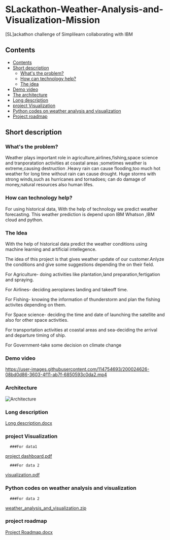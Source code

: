 # SLackathon-Weather-Analysis-and-Visualization-Mission
  [SL]ackathon challenge of Simplilearn collaborating with IBM

## Contents
 - [Contents](#contents)
  - [Short description](#short-description)
    - [What's the problem?](#whats-the-problem)
    - [How can technology help?](#how-can-technology-help)
    - [The idea](#the-idea)
  - [Demo video](#demo-video)
  - [The architecture](#the-architecture)
  - [Long description](#long-description)
  - [project Visualization](#project-Visualization)
  - [Python codes on weather analysis and visualization](#Python-codes-on-weather-analysis-and-visualization)
  - [Project roadmap](#project-roadmap)


   ## Short description
   
   ### What's the problem?
 Weather plays important role in agriculture,airlines,fishing,space science and tranporatation activities at coastal areas ;sometimes weather is extreme,causing 
 destruction .Heavy rain can cause flooding,too much hot weather for long time without rain can cause drought. Huge storms with strong winds,such as hurricanes and 
 tornadoes; can do  damage of money,natural resources also human lifes.
         
 
   ### How can technology help?
   
   For using historical data,  With the  help of technology  we predict weather forecasting.
   This weather prediction is depend upon IBM Whatson ,IBM cloud and python.
  
    
   ### The Idea
   With the help of historical data predict the weather conditions using machine learning and artificial intellegence.
   
   The idea of this project is that gives weather update of our customer.Anlyze the conditions and give some suggestions depending the on their field.
   
   For Agriculture- doing activities like plantation,land preparation,fertigation and spraying.
     
   For Airlines- deciding aeroplanes landing and takeoff time.
    
   For Fishing- knowing the information of thunderstorm and plan the fishing activites depending on them.
    
   For Space science- deciding the time and date of launching the satellite and also for other space activities.
    
   For transportation activities at coastal areas and sea-deciding the arrival and departure timing of ship.
   
   For Government-take some decision on climate change
   
   ### Demo video


https://user-images.githubusercontent.com/114754693/200024626-08bd0d86-3603-4f11-ab7f-6850593c0da2.mp4

   ### Architecture
   
   ![Architecture](https://user-images.githubusercontent.com/114754693/200042339-9adffa5c-c9aa-4f9e-92f3-048c7dfb5df2.jpg)
   
   
   
  ### Long description

 [Long description.docx](https://github.com/onkarkulkarni545/SLackathon-Weather_Analysis_and_Visualization_Mission/files/9940901/Long.description.docx)


  ### project Visualization
      
      ###For data1

   [project dashboard.pdf](https://github.com/onkarkulkarni545/SLackathon-Weather_Analysis_and_Visualization_Mission/files/9940910/project.dashboard.pdf)
   
      ###For data 2
   [visualization.pdf](https://github.com/onkarkulkarni545/SLackathon-Weather_Analysis_and_Visualization_Mission/files/10002480/visualization.pdf)

      
  ### Python codes on weather analysis and visualization  
      ###For data 2
   [weather_analysis_and_visualization.zip](https://github.com/onkarkulkarni545/SLackathon-Weather_Analysis_and_Visualization_Mission/files/10002205/weather_analysis_and_visualization.zip)
  
   
   ### project roadmap
   
   [Project Roadmap.docx](https://github.com/onkarkulkarni545/SLackathon-Weather_Analysis_and_Visualization_Mission/files/9940919/Project.Roadmap.docx)

   
